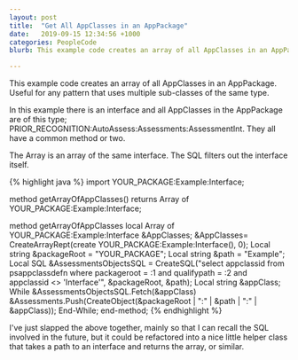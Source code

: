 ```yaml
---
layout: post
title:  "Get All AppClasses in an AppPackage"
date:   2019-09-15 12:34:56 +1000
categories: PeopleCode
blurb: This example code creates an array of all AppClasses in an AppPackage. Useful for any pattern that uses multiple sub-classes of the same type.

---
```


This example code creates an array of all AppClasses in an AppPackage. Useful for any pattern that uses multiple sub-classes of the same type.

In this example there is an interface and all AppClasses in the AppPackage are of this type; PRIOR_RECOGNITION:AutoAssess:Assessments:AssessmentInt. They all have a common method or two.

The Array is an array of the same interface. The SQL filters out the interface itself.

{% highlight java %}
import YOUR_PACKAGE:Example:Interface;

method getArrayOfAppClasses() returns Array of YOUR_PACKAGE:Example:Interface;

method getArrayOfAppClasses
   local Array of YOUR_PACKAGE:Example:Interface &AppClasses;
   &AppClasses= CreateArrayRept(create YOUR_PACKAGE:Example:Interface(), 0);
   Local string &packageRoot = "YOUR_PACKAGE";
   Local string &path = "Example";
   Local SQL &AssessmentsObjectsSQL = CreateSQL("select appclassid from psappclassdefn where packageroot = :1 and qualifypath = :2 and appclassid  <> 'Interface'", &packageRoot, &path);
   Local string &appClass;
   While &AssessmentsObjectsSQL.Fetch(&appClass)
      &Assessments.Push(CreateObject(&packageRoot | ":" | &path | ":" | &appClass));
   End-While;
end-method;
{% endhighlight %}

I've just slapped the above together, mainly so that I can recall the SQL involved in the future, but it could be refactored into a nice little helper class that takes a path to an interface and returns the array, or similar.
<!--stackedit_data:
eyJoaXN0b3J5IjpbMTYzODExNjg5Miw2NzE2OTQ4ODFdfQ==
-->